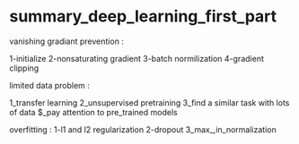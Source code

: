 # summary_deep_learning_first_part
 vanishing gradiant prevention :
 
1-initialize
2-nonsaturating gradient
3-batch normilization
4-gradient clipping



limited data problem :

1_transfer learning
2_unsupervised pretraining
3_find a similar task with lots of data
$_pay attention to pre_trained models



overfitting :
1-l1 and l2 regularization
2-dropout
3_max_,in_normalization
